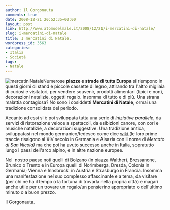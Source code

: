 ```yaml
---
author: Il Gorgonauta
comments: true
date: 2008-12-21 20:52:35+00:00
layout: post
link: http://www.atomodelmale.it/2008/12/21/i-mercatini-di-natale/
slug: i-mercatini-di-natale
title: I mercatini di Natale.
wordpress_id: 3563
categories:
- Italia
- Società
tags:
- Natale
---
```


![mercatiniNatale](http://www.atomodelmale.it/wp-content/uploads/2008/12/kripperlmarkt-1-300x212.jpg)Numerose **piazze e strade di tutta Europa** si riempono in questi giorni di stand e piccole cassette di legno, attirando tra l'altro migliaia di curiosi e visitatori, per vendere souvenir, prodotti alimentari (tipici e non), decorazioni natalizie, oggetti regalo. Insomma di tutto e di più. Una strana malattia contagiosa? No sono i cosiddetti **Mercatini di Natale**, ormai una tradizione consolidata del periodo.

Accanto ad essi si è poi sviluppata tutta una serie di _iniziative parallele_, da servizi di ristorazione veloce a spettacoli, da esibizioni canore, con cori e musiche natalizie, a decorazioni suggestive. Una tradizione antica, sviluppatasi nel mondo germanico/tedesco come dice [wiki ](http://it.wikipedia.org/wiki/Mercatino_di_Natale)(le loro prime traccie risalgono al XIV secolo in Germania e Alsazia con il nome di _Mercato di San Nicola)_ ma che poi ha avuto successo anche in Italia, sopratutto lungo i paesi dell'arco alpino, e in altre nazione europee.

<!-- more -->


Nel  nostro paese noti quelli di Bolzano (in piazza Walther), Bressanone, Brunico o Trento e in Europa quelli di Norimberga, Dresda, Colonia in Germania; Vienna e Innsbruck  in Austria e Strasburgo in Francia. Insomma una manifestazione nel suo complesso affascinante e a tema, da visitare (per chi ne ha il tempo o la fortuna di trovarla nella propria città) e magari anche utile per un trovare un regalo/un pensierino appropriato o dell'ultimo minuto o a buon prezzo.

Il Gorgonauta.
